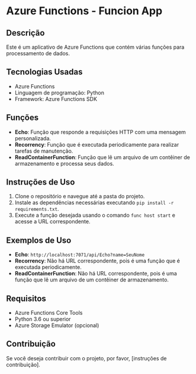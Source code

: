 # Azure Functions - Funcion App

## Descrição

Este é um aplicativo de Azure Functions que contém várias funções para processamento de dados.

## Tecnologias Usadas

* Azure Functions
* Linguagem de programação: Python
* Framework: Azure Functions SDK

## Funções

* **Echo**: Função que responde a requisições HTTP com uma mensagem personalizada.
* **Recorrency**: Função que é executada periodicamente para realizar tarefas de manutenção.
* **ReadContainerFunction**: Função que lê um arquivo de um contêiner de armazenamento e processa seus dados.

## Instruções de Uso

1. Clone o repositório e navegue até a pasta do projeto.
2. Instale as dependências necessárias executando `pip install -r requirements.txt`.
3. Execute a função desejada usando o comando `func host start` e acesse a URL correspondente.

## Exemplos de Uso

* **Echo**: `http://localhost:7071/api/Echo?name=SeuNome`
* **Recorrency**: Não há URL correspondente, pois é uma função que é executada periodicamente.
* **ReadContainerFunction**: Não há URL correspondente, pois é uma função que lê um arquivo de um contêiner de armazenamento.

## Requisitos

* Azure Functions Core Tools
* Python 3.6 ou superior
* Azure Storage Emulator (opcional)

## Contribuição

Se você deseja contribuir com o projeto, por favor, [instruções de contribuição].

